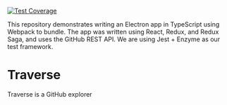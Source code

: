 [![Test Coverage](https://travis-ci.org/jasonraimondi/electron-typescript-react-tested.svg)](https://travis-ci.org/jasonraimondi/electron-typescript-react-tested#)

This repository demonstrates writing an Electron app in TypeScript using Webpack to bundle. The app was written using React, Redux, and Redux Saga, and uses the GitHub REST API. We are using Jest + Enzyme as our test framework.  


# Traverse

Traverse is a GitHub explorer


